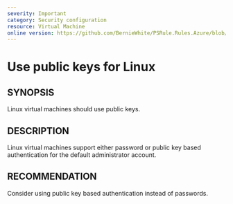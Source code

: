 ```yaml
---
severity: Important
category: Security configuration
resource: Virtual Machine
online version: https://github.com/BernieWhite/PSRule.Rules.Azure/blob/master/docs/rules/en/Azure.VM.PublicKey.md
---
```


# Use public keys for Linux

## SYNOPSIS

Linux virtual machines should use public keys.

## DESCRIPTION

Linux virtual machines support either password or public key based authentication for the default administrator account.

## RECOMMENDATION

Consider using public key based authentication instead of passwords.
